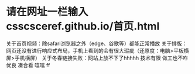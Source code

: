 # 请在网址一栏输入csscsceref.github.io/首页.html
关于首页视频：除safari浏览器之外（edge、谷歌等）都能正常播放 
关于排版：网页还没有进行响应式布局，手机上看到的会有很大瑕疵（还原度：电脑>平板横屏>手机横屏）
关于冬春链接失败：网站上放不下了hhhhh
技术有限 做工也不咋优良 凑合看 
嘻嘻
ff
